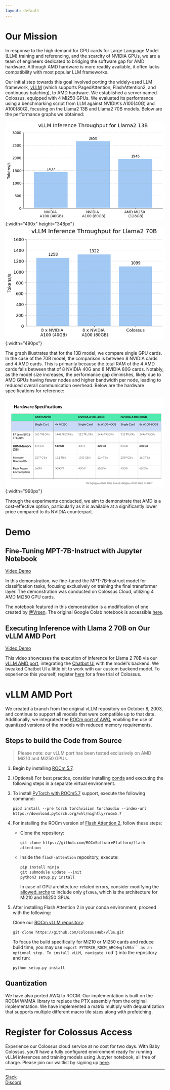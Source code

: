 ```yaml
---
layout: default
---
```

# Our Mission
In response to the high demand for GPU cards for Large Language Model (LLM) training and referencing, and the scarcity of NVIDIA GPUs, we are a team of engineers dedicated to bridging the software gap for AMD hardware. Although AMD hardware is more readily available, it often lacks compatibility with most popular LLM frameworks.

Our initial step towards this goal involved porting the widely-used LLM framework, [vLLM](https://github.com/vllm-project/vllm) (which supports PagedAttention, FlashAttention2, and continuous batching), to AMD hardware. We established a server named Colossus, equipped with 4 Mi250 GPUs. We evaluated its performance using a benchmarking script from LLM against NVIDIA's A100(40G) and A100(80G), focusing on the Llama2 13B and Llama2 70B models. Below are the performance graphs we obtained:

![Llama 2 13B Throughput](./assets/llama2-13b-throughput.png){:width="490x" height="348px"}
![Llama 2 70B Throughput](./assets/llama2-70b-throughput.png){:width="490px"}

The graph illustrates that for the 13B model, we compare single GPU cards. In the case of the 70B model, the comparison is between 8 NVIDIA cards and 4 AMD cards. This is primarily because the total RAM of the 4 AMD cards falls between that of 8 NVIDIA 40G and 8 NVIDIA 80G cards. Notably, as the model size increases, the performance gap diminishes, likely due to AMD GPUs having fewer nodes and higher bandwidth per node, leading to reduced overall communication overhead. Below are the hardware specifications for reference:

![hardware spec](./assets/hardware-specs.png){:width="990px"}

Through the experiments conducted, we aim to demonstrate that AMD is a cost-effective option, particularly as it is available at a significantly lower price compared to its NVIDIA counterpart.

# Demo
## Fine-Tuning MPT-7B-Instruct with Jupyter Notebook
[Video Demo](https://www.loom.com/share/29ce1195945d4971ab0675b2a9565ff4?sid=547557a9-bc7c-4eef-b08f-dc8d7667cc30)

In this demonstration, we fine-tuned the MPT-7B-Instruct model for classification tasks, focusing exclusively on training the final transformer layer. The demonstration was conducted on Colossus Cloud, utilizing 4 AMD Mi250 GPU cards.

The notebook featured in this demonstration is a modification of one created by [@Vrsen](https://www.youtube.com/watch?v=3de0Utr9XnI). The original Google Colab notebook is accessible [here](https://colab.research.google.com/drive/1DqKNPOzyMUXmJiJFvJITOahVDxCrA-wA).

## Executing Inference with Llama 2 70B on Our vLLM AMD Port
[Video Demo](https://www.loom.com/share/463626f7871e4340b79fe0f6f22129b1?sid=282284e5-abc6-4f31-8199-f863da792692)

This video showcases the execution of inference for Llama 2 70B via our [vLLM AMD port](#vllm-amd-port), integrating the [Chatbot UI](https://github.com/mckaywrigley/chatbot-ui) with the model's backend. We tweaked Chatbot UI a little bit to work with our custom backend model. To experience this yourself, register [here](#register-for-colossus-access) for a free trial of Colossus.

# vLLM AMD Port
We created a branch from the original vLLM repository on October 8, 2003, and continue to support all models that were compatible up to that date. Additionally, we integrated the [ROCm port of AWQ](https://github.com/ColossusHub/vllm/commit/6e6121f942617d0963482f10f20f7184047c29b1), enabling the use of quantized versions of the models with reduced memory requirements. 

## Steps to build the Code from Source

> Please note: our vLLM port has been tested exclusively on AMD Mi210 and Mi250 GPUs.

1. Begin by installing [ROCm 5.7](https://rocm.docs.amd.com/en/latest/deploy/linux/installer/install.html).
2. (Optional) For best practice, consider installing [conda](https://docs.conda.io/projects/miniconda/en/latest/) and executing the following steps in a separate virtual environment.
3. To install [PyTorch with ROCm5.7](https://pytorch.org/get-started/locally/) support, execute the following command:

    ```shell
    pip3 install --pre torch torchvision torchaudio --index-url https://download.pytorch.org/whl/nightly/rocm5.7
    ```

4. For installing the ROCm version of [Flash Attention 2](https://github.com/ROCmSoftwarePlatform/flash-attention), follow these steps:

    * Clone the repository:

        ```shell
        git clone https://github.com/ROCmSoftwarePlatform/flash-attention
        ``` 

    * Inside the `flash-attention` repository, execute:

        ```shell
        pip install ninja
        git submodule update --init 
        python3 setup.py install 
        ```

        In case of GPU architecture-related errors, consider modifying the [allowed_archs](https://github.com/ROCmSoftwarePlatform/flash-attention/blob/3d2b6f5d037782cc2c906909a46fb7e2e1b48b25/setup.py#L215) to include only `gfx90a`, which is the architecture for Mi210 and Mi250 GPUs.

    
5. After installing Flash Attention 2 in your conda environment, proceed with the following:

    Clone our [ROCm vLLM repository](https://github.com/ColossusHub/vllm):

    ```shell
    git clone https://github.com/ColossusHub/vllm.git
    ```

    To focus the build specifically for Mi210 or Mi250 cards and reduce build time, you may use `export PYTORCH_ROCM_ARCH=gfx90a`` as an optional step. To install vLLM, navigate (`cd``) into the repository and run:
    
    ```shell
    python setup.py install 
    ```

## Quantization
We have also ported AWQ to ROCM.  Our implementation is built on the ROCM WMMA library to replace the PTX assembly from the original implementation.  We have implemented a matrix multiply with dequantization that supports multiple different macro tile sizes along with prefetching.

# Register for Colossus Access
Experience our Colossus cloud service at no cost for two days. With Baby Colossus, you'll have a fully configured environment ready for running vLLM inferences and training models using Jupyter notebook, all free of charge. Please join our waitlist by signing up [here](https://forms.gle/EVHTfyW1fmXEzwRQ7).

* * *
[Slack](https://join.slack.com/t/colossus-9h48252/shared_invite/zt-27wnzrsuv-Du4mNSac87lqYksM83I2pw)   
[Discord](https://discord.gg/BzAtTH9XW3)